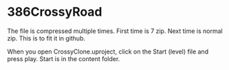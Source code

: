# 386CrossyRoad

The file is compressed multiple times. First time is 7 zip. Next time is normal zip. This is to fit it in github.

When you open CrossyClone.uproject, click on the Start (level) file and press play. Start is in the content folder. 
